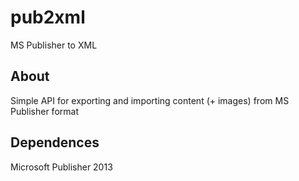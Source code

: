 # pub2xml
MS Publisher to XML

About
---
Simple API for exporting and importing content (+ images) from MS Publisher format

Dependences
---
Microsoft Publisher 2013
